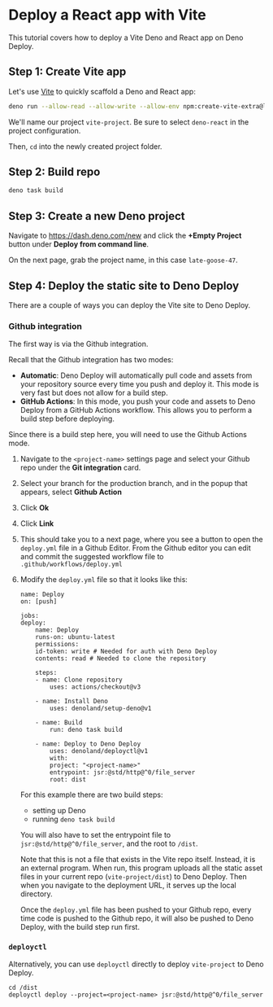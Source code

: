 # Deploy a React app with Vite

This tutorial covers how to deploy a Vite Deno and React app on Deno Deploy.

## **Step 1:** Create Vite app

Let's use [Vite](https://vitejs.dev/) to quickly scaffold a Deno and React app:

```sh
deno run --allow-read --allow-write --allow-env npm:create-vite-extra@latest
```

We'll name our project `vite-project`. Be sure to select `deno-react` in the
project configuration.

Then, `cd` into the newly created project folder.

## **Step 2:** Build repo

```sh
deno task build
```

## **Step 3:** Create a new Deno project

Navigate to https://dash.deno.com/new and click the **+Empty Project** button
under **Deploy from command line**.

On the next page, grab the project name, in this case `late-goose-47`.

## **Step 4:** Deploy the static site to Deno Deploy

There are a couple of ways you can deploy the Vite site to Deno Deploy.

### Github integration

The first way is via the Github integration.

Recall that the Github integration has two modes:

- **Automatic**: Deno Deploy will automatically pull code and assets from your
  repository source every time you push and deploy it. This mode is very fast
  but does not allow for a build step.
- **GitHub Actions**: In this mode, you push your code and assets to Deno Deploy
  from a GitHub Actions workflow. This allows you to perform a build step before
  deploying.

Since there is a build step here, you will need to use the Github Actions mode.

1. Navigate to the `<project-name>` settings page and select your Github repo
   under the **Git integration** card.

2. Select your branch for the production branch, and in the popup that appears,
   select **Github Action**

3. Click **Ok**

4. Click **Link**

5. This should take you to a next page, where you see a button to open the
   `deploy.yml` file in a Github Editor. From the Github editor you can edit and
   commit the suggested workflow file to `.github/workflows/deploy.yml`

6. Modify the `deploy.yml` file so that it looks like this:

   ```console
   name: Deploy
   on: [push]

   jobs:
   deploy:
       name: Deploy
       runs-on: ubuntu-latest
       permissions:
       id-token: write # Needed for auth with Deno Deploy
       contents: read # Needed to clone the repository

       steps:
       - name: Clone repository
           uses: actions/checkout@v3

       - name: Install Deno
           uses: denoland/setup-deno@v1

       - name: Build
           run: deno task build

       - name: Deploy to Deno Deploy
           uses: denoland/deployctl@v1
           with:
           project: "<project-name>"
           entrypoint: jsr:@std/http@^0/file_server
           root: dist
   ```

   For this example there are two build steps:

   - setting up Deno
   - running `deno task build`

   You will also have to set the entrypoint file to
   `jsr:@std/http@^0/file_server`, and the root to `/dist`.

   Note that this is not a file that exists in the Vite repo itself. Instead, it
   is an external program. When run, this program uploads all the static asset
   files in your current repo (`vite-project/dist`) to Deno Deploy. Then when
   you navigate to the deployment URL, it serves up the local directory.

   Once the `deploy.yml` file has been pushed to your Github repo, every time
   code is pushed to the Github repo, it will also be pushed to Deno Deploy,
   with the build step run first.

### `deployctl`

Alternatively, you can use `deployctl` directly to deploy `vite-project` to Deno
Deploy.

```console
cd /dist
deployctl deploy --project=<project-name> jsr:@std/http@^0/file_server
```
